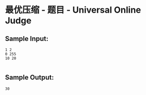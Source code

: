 # 最优压缩 - 题目 - Universal Online Judge


## Sample Input: 
```
1 2
0 255
10 20


```

## Sample Output: 
```
30
```
